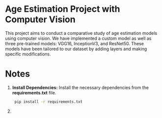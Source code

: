# Age Estimation Project with Computer Vision
This project aims to conduct a comparative study of age estimation models using computer vision. We have implemented a custom model as well as three pre-trained models: VGG16, InceptionV3, and ResNet50. These models have been tailored to our dataset by adding layers and making specific modifications.

# Notes
1. **Install Dependencies:** Install the necessary dependencies from the **requirements.txt** file.
   ```bash
    pip install -r requirements.txt
    ```
2. 
